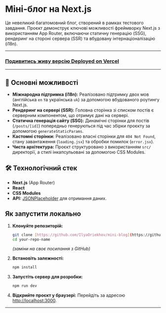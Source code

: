# Міні-блог на Next.js

Це невеликий багатомовний блог, створений в рамках тестового завдання. Проєкт демонструє ключові можливості фреймворку Next.js з використанням App Router, включаючи статичну генерацію (SSG), рендеринг на стороні сервера (SSR) та вбудовану інтернаціоналізацію (i18n).

---

### **[Подивитись живу версію Deployed on Vercel](https://mini-blog-beige-xi.vercel.app/en)**

---

## 🚀 Основні можливості

- **Міжнародна підтримка (i18n):** Реалізовано підтримку двох мов (англійська `en` та українська `uk`) за допомогою вбудованого роутингу Next.js.
- **Рендеринг на сервері (SSR):** Головна сторінка зі списком постів є серверним компонентом, що отримує дані на сервері.
- **Статична генерація сайту (SSG):** Динамічні сторінки для постів (`/posts/[id]`) попередньо генеруються під час збірки проєкту за допомогою `generateStaticParams`.
- **Кастомні сторінки:** Реалізовано власні сторінки для `404 Not Found`, стану завантаження (`loading.jsx`) та обробки помилок (`error.jsx`).
- **Чиста архітектура:** Проєкт структуровано з використанням `src/` директорії, а стилі інкапсульовані за допомогою CSS Modules.

## 🛠️ Технологічний стек

- **Next.js** (App Router)
- **React**
- **CSS Modules**
- **API:** [JSONPlaceholder](https://jsonplaceholder.typicode.com/) для отримання даних.

## Як запустити локально

1.  **Клонуйте репозиторій:**

    ```bash
    git clone [https://github.com/IlyaOriekhov/mini-blog](https://github.com/IlyaOriekhov/mini-blog)
    cd your-repo-name
    ```

    _(заміни на своє посилання з GitHub)_

2.  **Встановіть залежності:**

    ```bash
    npm install
    ```

3.  **Запустіть сервер для розробки:**

    ```bash
    npm run dev
    ```

4.  **Відкрийте проєкт у браузері:**
    Перейдіть за адресою [http://localhost:3000](http://localhost:3000).

---
